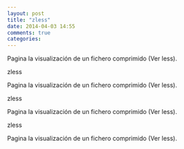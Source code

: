 ```yaml
---
layout: post
title: "zless"
date: 2014-04-03 14:55
comments: true
categories: 
---
```

Pagina la visualización de un fichero comprimido (Ver less).

zless

Pagina la visualización de un fichero comprimido (Ver less).

zless

Pagina la visualización de un fichero comprimido (Ver less).

zless

Pagina la visualización de un fichero comprimido (Ver less).

